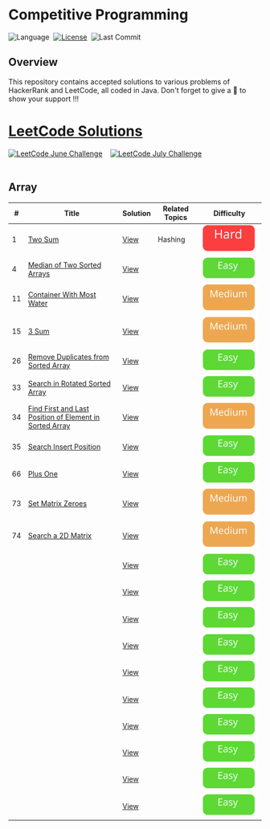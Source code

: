 # Competitive Programming

![Language](https://img.shields.io/badge/Language-Java-important)&nbsp;
[![License](https://img.shields.io/badge/License-MIT-informational)](./LICENSE)&nbsp;
![Last Commit](https://img.shields.io/github/last-commit/rohitkumar-rk/Competitive-Programming)<br>
<!--![visitors](https://visitor-badge.glitch.me/badge?page_id=rohitkumar-rk.Competitive-Programming)&nbsp; -->

## Overview

This repository contains accepted solutions to various problems of HackerRank and LeetCode, all coded in Java. 
Don't forget to give  a 🌟 to show your support !!!

# [LeetCode Solutions](./LeetCode)

[![LeetCode June Challenge](https://img.shields.io/badge/LeetCode-June_Challenge-important)](./LeetCode%20June%20Challenge)&nbsp;&nbsp;&nbsp;
[![LeetCode July Challenge](https://img.shields.io/badge/LeetCode-July_Challenge-brightgreen)](./July%20LeetCode%20Challenge)<br><br>

## Array

| #             | Title| Solution |  Related Topics | Difficulty |
| ----- | ------------- | ------------- |------------- | ------------- |
| 1  | [Two Sum](https://leetcode.com/problems/two-sum/)  | [View](./LeetCode/Array/1.%20Two%20Sum/Solution.java) | Hashing |  ![Easy](./Tags/hard.svg) |
| 4 | [Median of Two Sorted Arrays](https://leetcode.com/problems/median-of-two-sorted-arrays/)  | [View](./LeetCode/Array/4.%20Median%20of%20Two%20Sorted%20Arrays/Solution.java) |  |  ![Easy](./Tags/easy.svg) |
|11| [Container With Most Water](https://leetcode.com/problems/container-with-most-water/)  | [View](./LeetCode/Array/11.%20Container%20With%20Most%20Water/Solution.java) |  |  ![Easy](./Tags/medium.svg) |
| 15 | [3 Sum](https://leetcode.com/problems/3sum/)  | [View](./LeetCode/Array/15.%203%20Sum/Solution.java) |  |  ![Easy](./Tags/medium.svg) |
| 26 | [Remove Duplicates from Sorted Array](https://leetcode.com/problems/remove-duplicates-from-sorted-array/)  | [View](./LeetCode/Array/26.%20Remove%20Duplicates%20from%20Sorted%20Array/Solution.java) |  |  ![Easy](./Tags/easy.svg) |
| 33| [Search in Rotated Sorted Array](https://leetcode.com/problems/search-in-rotated-sorted-array/)  | [View](./LeetCode/Array/33.%20Search%20in%20Rotated%20Sorted%20Array/Solution.java) |  |  ![Easy](./Tags/easy.svg) |
|34| [Find First and Last Position of Element in Sorted Array](https://leetcode.com/problems/find-first-and-last-position-of-element-in-sorted-array/)  | [View](./LeetCode/Array/34.%20Find%20First%20and%20Last%20Position%20of%20Element%20in%20Sorted%20Array/Solution.java) |  |  ![Easy](./Tags/medium.svg) |
| 35 | [Search Insert Position](https://leetcode.com/problems/search-insert-position/)  | [View](./LeetCode/Array/35.%20Search%20Insert%20Position/Solution.java) |  |  ![Easy](./Tags/easy.svg) |
| 66 | [Plus One](https://leetcode.com/problems/plus-one/)  | [View](./LeetCode/Array/66.%20Plus%20One/Solution.java) |  |  ![Easy](./Tags/easy.svg) |
| 73 | [Set Matrix Zeroes](https://leetcode.com/problems/set-matrix-zeroes/)  | [View](./LeetCode/Array/73.%20Set%20Matrix%20Zeroes/Solution.java) |  |  ![Easy](./Tags/medium.svg) |
| 74 | [Search a 2D Matrix](https://leetcode.com/problems/search-a-2d-matrix/)  | [View](./LeetCode/Array/74.%20Search%20a%202D%20Matrix/Solution.java) |  |  ![Easy](./Tags/medium.svg) |
| | []()  | [View](./LeetCode/Array/) |  |  ![Easy](./Tags/easy.svg) |
| | []()  | [View](./LeetCode/Array/) |  |  ![Easy](./Tags/easy.svg) |
| | []()  | [View](./LeetCode/Array/) |  |  ![Easy](./Tags/easy.svg) |
| | []()  | [View](./LeetCode/Array/) |  |  ![Easy](./Tags/easy.svg) |
| | []()  | [View](./LeetCode/Array/) |  |  ![Easy](./Tags/easy.svg) |
| | []()  | [View](./LeetCode/Array/) |  |  ![Easy](./Tags/easy.svg) |
| | []()  | [View](./LeetCode/Array/) |  |  ![Easy](./Tags/easy.svg) |
| | []()  | [View](./LeetCode/Array/) |  |  ![Easy](./Tags/easy.svg) |
| | []()  | [View](./LeetCode/Array/) |  |  ![Easy](./Tags/easy.svg) |
| | []()  | [View](./LeetCode/Array/) |  |  ![Easy](./Tags/easy.svg) |

